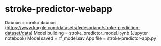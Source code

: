 # stroke-predictor-webapp

Dataset = stroke-dataset (https://www.kaggle.com/datasets/fedesoriano/stroke-prediction-dataset/data)
Model building = stroke_predictor_model.ipynb (Jupyter notebook)
Model saved = rf_model.sav
App file = stroke-predictor-app.py
